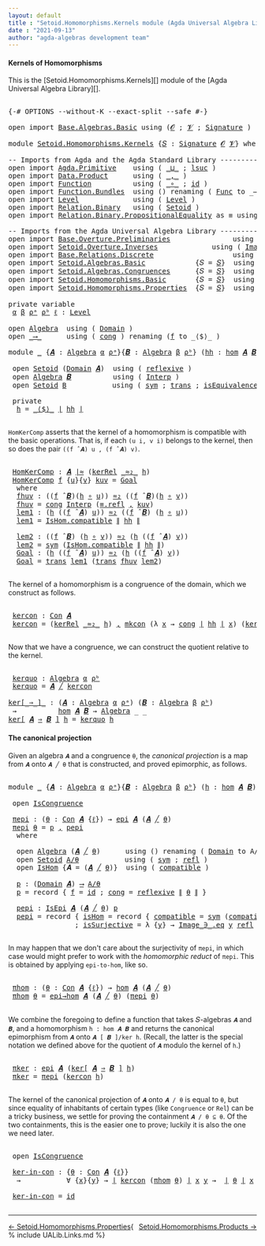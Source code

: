```yaml
---
layout: default
title : "Setoid.Homomorphisms.Kernels module (Agda Universal Algebra Library)"
date : "2021-09-13"
author: "agda-algebras development team"
---
```


#### <a id="kernels-of-homomorphisms-of-setoidalgebras">Kernels of Homomorphisms</a>

This is the [Setoid.Homomorphisms.Kernels][] module of the [Agda Universal Algebra Library][].

<pre class="Agda">

<a id="362" class="Symbol">{-#</a> <a id="366" class="Keyword">OPTIONS</a> <a id="374" class="Pragma">--without-K</a> <a id="386" class="Pragma">--exact-split</a> <a id="400" class="Pragma">--safe</a> <a id="407" class="Symbol">#-}</a>

<a id="412" class="Keyword">open</a> <a id="417" class="Keyword">import</a> <a id="424" href="Base.Algebras.Basic.html" class="Module">Base.Algebras.Basic</a> <a id="444" class="Keyword">using</a> <a id="450" class="Symbol">(</a><a id="451" href="Base.Algebras.Basic.html#1162" class="Generalizable">𝓞</a> <a id="453" class="Symbol">;</a> <a id="455" href="Base.Algebras.Basic.html#1164" class="Generalizable">𝓥</a> <a id="457" class="Symbol">;</a> <a id="459" href="Base.Algebras.Basic.html#3890" class="Function">Signature</a> <a id="469" class="Symbol">)</a>

<a id="472" class="Keyword">module</a> <a id="479" href="Setoid.Homomorphisms.Kernels.html" class="Module">Setoid.Homomorphisms.Kernels</a> <a id="508" class="Symbol">{</a><a id="509" href="Setoid.Homomorphisms.Kernels.html#509" class="Bound">𝑆</a> <a id="511" class="Symbol">:</a> <a id="513" href="Base.Algebras.Basic.html#3890" class="Function">Signature</a> <a id="523" href="Base.Algebras.Basic.html#1162" class="Generalizable">𝓞</a> <a id="525" href="Base.Algebras.Basic.html#1164" class="Generalizable">𝓥</a><a id="526" class="Symbol">}</a> <a id="528" class="Keyword">where</a>

<a id="535" class="Comment">-- Imports from Agda and the Agda Standard Library ------------------------------------------</a>
<a id="629" class="Keyword">open</a> <a id="634" class="Keyword">import</a> <a id="641" href="Agda.Primitive.html" class="Module">Agda.Primitive</a>    <a id="659" class="Keyword">using</a> <a id="665" class="Symbol">(</a> <a id="667" href="Agda.Primitive.html#810" class="Primitive Operator">_⊔_</a> <a id="671" class="Symbol">;</a> <a id="673" href="Agda.Primitive.html#780" class="Primitive">lsuc</a> <a id="678" class="Symbol">)</a>
<a id="680" class="Keyword">open</a> <a id="685" class="Keyword">import</a> <a id="692" href="Data.Product.html" class="Module">Data.Product</a>      <a id="710" class="Keyword">using</a> <a id="716" class="Symbol">(</a> <a id="718" href="Agda.Builtin.Sigma.html#236" class="InductiveConstructor Operator">_,_</a> <a id="722" class="Symbol">)</a>
<a id="724" class="Keyword">open</a> <a id="729" class="Keyword">import</a> <a id="736" href="Function.html" class="Module">Function</a>          <a id="754" class="Keyword">using</a> <a id="760" class="Symbol">(</a> <a id="762" href="Function.Base.html#1031" class="Function Operator">_∘_</a> <a id="766" class="Symbol">;</a> <a id="768" href="Function.Base.html#615" class="Function">id</a> <a id="771" class="Symbol">)</a>
<a id="773" class="Keyword">open</a> <a id="778" class="Keyword">import</a> <a id="785" href="Function.Bundles.html" class="Module">Function.Bundles</a>  <a id="803" class="Keyword">using</a> <a id="809" class="Symbol">()</a> <a id="812" class="Keyword">renaming</a> <a id="821" class="Symbol">(</a> <a id="823" href="Function.Bundles.html#1868" class="Record">Func</a> <a id="828" class="Symbol">to</a> <a id="831" class="Record">_⟶_</a> <a id="835" class="Symbol">)</a>
<a id="837" class="Keyword">open</a> <a id="842" class="Keyword">import</a> <a id="849" href="Level.html" class="Module">Level</a>             <a id="867" class="Keyword">using</a> <a id="873" class="Symbol">(</a> <a id="875" href="Agda.Primitive.html#597" class="Postulate">Level</a> <a id="881" class="Symbol">)</a>
<a id="883" class="Keyword">open</a> <a id="888" class="Keyword">import</a> <a id="895" href="Relation.Binary.html" class="Module">Relation.Binary</a>   <a id="913" class="Keyword">using</a> <a id="919" class="Symbol">(</a> <a id="921" href="Relation.Binary.Bundles.html#1009" class="Record">Setoid</a> <a id="928" class="Symbol">)</a>
<a id="930" class="Keyword">open</a> <a id="935" class="Keyword">import</a> <a id="942" href="Relation.Binary.PropositionalEquality.html" class="Module">Relation.Binary.PropositionalEquality</a> <a id="980" class="Symbol">as</a> <a id="983" class="Module">≡</a> <a id="985" class="Keyword">using</a> <a id="991" class="Symbol">()</a>

<a id="995" class="Comment">-- Imports from the Agda Universal Algebra Library ------------------------------------------</a>
<a id="1089" class="Keyword">open</a> <a id="1094" class="Keyword">import</a> <a id="1101" href="Base.Overture.Preliminaries.html" class="Module">Base.Overture.Preliminaries</a>               <a id="1143" class="Keyword">using</a> <a id="1149" class="Symbol">(</a> <a id="1151" href="Base.Overture.Preliminaries.html#4402" class="Function Operator">∣_∣</a> <a id="1155" class="Symbol">;</a> <a id="1157" href="Base.Overture.Preliminaries.html#4440" class="Function Operator">∥_∥</a> <a id="1161" class="Symbol">)</a>
<a id="1163" class="Keyword">open</a> <a id="1168" class="Keyword">import</a> <a id="1175" href="Setoid.Overture.Inverses.html" class="Module">Setoid.Overture.Inverses</a>             <a id="1212" class="Keyword">using</a> <a id="1218" class="Symbol">(</a> <a id="1220" href="Setoid.Overture.Inverses.html#1876" class="Datatype Operator">Image_∋_</a> <a id="1229" class="Symbol">)</a>
<a id="1231" class="Keyword">open</a> <a id="1236" class="Keyword">import</a> <a id="1243" href="Base.Relations.Discrete.html" class="Module">Base.Relations.Discrete</a>                   <a id="1285" class="Keyword">using</a> <a id="1291" class="Symbol">(</a> <a id="1293" href="Base.Relations.Discrete.html#3935" class="Function">kerRel</a> <a id="1300" class="Symbol">;</a> <a id="1302" href="Base.Relations.Discrete.html#4148" class="Function">kerRelOfEquiv</a> <a id="1316" class="Symbol">)</a>
<a id="1318" class="Keyword">open</a> <a id="1323" class="Keyword">import</a> <a id="1330" href="Setoid.Algebras.Basic.html" class="Module">Setoid.Algebras.Basic</a>            <a id="1363" class="Symbol">{</a><a id="1364" class="Argument">𝑆</a> <a id="1366" class="Symbol">=</a> <a id="1368" href="Setoid.Homomorphisms.Kernels.html#509" class="Bound">𝑆</a><a id="1369" class="Symbol">}</a>  <a id="1372" class="Keyword">using</a> <a id="1378" class="Symbol">(</a> <a id="1380" href="Setoid.Algebras.Basic.html#2890" class="Record">Algebra</a> <a id="1388" class="Symbol">;</a> <a id="1390" href="Setoid.Algebras.Basic.html#4038" class="Function Operator">_̂_</a> <a id="1394" class="Symbol">;</a> <a id="1396" href="Setoid.Algebras.Basic.html#1187" class="Function">ov</a> <a id="1399" class="Symbol">)</a>
<a id="1401" class="Keyword">open</a> <a id="1406" class="Keyword">import</a> <a id="1413" href="Setoid.Algebras.Congruences.html" class="Module">Setoid.Algebras.Congruences</a>      <a id="1446" class="Symbol">{</a><a id="1447" class="Argument">𝑆</a> <a id="1449" class="Symbol">=</a> <a id="1451" href="Setoid.Homomorphisms.Kernels.html#509" class="Bound">𝑆</a><a id="1452" class="Symbol">}</a>  <a id="1455" class="Keyword">using</a> <a id="1461" class="Symbol">(</a> <a id="1463" href="Setoid.Algebras.Congruences.html#2000" class="Function Operator">_∣≈_</a> <a id="1468" class="Symbol">;</a> <a id="1470" href="Setoid.Algebras.Congruences.html#3425" class="Function">Con</a> <a id="1474" class="Symbol">;</a> <a id="1476" href="Setoid.Algebras.Congruences.html#3190" class="InductiveConstructor">mkcon</a> <a id="1482" class="Symbol">;</a> <a id="1484" href="Setoid.Algebras.Congruences.html#4454" class="Function Operator">_╱_</a> <a id="1488" class="Symbol">;</a> <a id="1490" href="Setoid.Algebras.Congruences.html#3107" class="Record">IsCongruence</a> <a id="1503" class="Symbol">)</a>
<a id="1505" class="Keyword">open</a> <a id="1510" class="Keyword">import</a> <a id="1517" href="Setoid.Homomorphisms.Basic.html" class="Module">Setoid.Homomorphisms.Basic</a>       <a id="1550" class="Symbol">{</a><a id="1551" class="Argument">𝑆</a> <a id="1553" class="Symbol">=</a> <a id="1555" href="Setoid.Homomorphisms.Kernels.html#509" class="Bound">𝑆</a><a id="1556" class="Symbol">}</a>  <a id="1559" class="Keyword">using</a> <a id="1565" class="Symbol">(</a> <a id="1567" href="Setoid.Homomorphisms.Basic.html#1980" class="Function">hom</a> <a id="1571" class="Symbol">;</a> <a id="1573" href="Setoid.Homomorphisms.Basic.html#1884" class="Record">IsHom</a> <a id="1579" class="Symbol">;</a> <a id="1581" href="Setoid.Homomorphisms.Basic.html#2605" class="Function">epi</a> <a id="1585" class="Symbol">;</a> <a id="1587" href="Setoid.Homomorphisms.Basic.html#2443" class="Record">IsEpi</a> <a id="1593" class="Symbol">;</a> <a id="1595" href="Setoid.Homomorphisms.Basic.html#2667" class="Function">epi→hom</a> <a id="1603" class="Symbol">)</a>
<a id="1605" class="Keyword">open</a> <a id="1610" class="Keyword">import</a> <a id="1617" href="Setoid.Homomorphisms.Properties.html" class="Module">Setoid.Homomorphisms.Properties</a>  <a id="1650" class="Symbol">{</a><a id="1651" class="Argument">𝑆</a> <a id="1653" class="Symbol">=</a> <a id="1655" href="Setoid.Homomorphisms.Kernels.html#509" class="Bound">𝑆</a><a id="1656" class="Symbol">}</a>  <a id="1659" class="Keyword">using</a> <a id="1665" class="Symbol">(</a> <a id="1667" href="Setoid.Homomorphisms.Properties.html#3752" class="Function">𝒾𝒹</a> <a id="1670" class="Symbol">)</a>

<a id="1673" class="Keyword">private</a> <a id="1681" class="Keyword">variable</a>
 <a id="1691" href="Setoid.Homomorphisms.Kernels.html#1691" class="Generalizable">α</a> <a id="1693" href="Setoid.Homomorphisms.Kernels.html#1693" class="Generalizable">β</a> <a id="1695" href="Setoid.Homomorphisms.Kernels.html#1695" class="Generalizable">ρᵃ</a> <a id="1698" href="Setoid.Homomorphisms.Kernels.html#1698" class="Generalizable">ρᵇ</a> <a id="1701" href="Setoid.Homomorphisms.Kernels.html#1701" class="Generalizable">ℓ</a> <a id="1703" class="Symbol">:</a> <a id="1705" href="Agda.Primitive.html#597" class="Postulate">Level</a>

<a id="1712" class="Keyword">open</a> <a id="1717" href="Setoid.Algebras.Basic.html#2890" class="Module">Algebra</a>  <a id="1726" class="Keyword">using</a> <a id="1732" class="Symbol">(</a> <a id="1734" href="Setoid.Algebras.Basic.html#2947" class="Field">Domain</a> <a id="1741" class="Symbol">)</a>
<a id="1743" class="Keyword">open</a> <a id="1748" href="Setoid.Homomorphisms.Kernels.html#831" class="Module">_⟶_</a>      <a id="1757" class="Keyword">using</a> <a id="1763" class="Symbol">(</a> <a id="1765" href="Function.Bundles.html#1938" class="Field">cong</a> <a id="1770" class="Symbol">)</a> <a id="1772" class="Keyword">renaming</a> <a id="1781" class="Symbol">(</a><a id="1782" href="Function.Bundles.html#1919" class="Field">f</a> <a id="1784" class="Symbol">to</a> <a id="1787" class="Field">_⟨$⟩_</a> <a id="1793" class="Symbol">)</a>

<a id="1796" class="Keyword">module</a> <a id="1803" href="Setoid.Homomorphisms.Kernels.html#1803" class="Module">_</a> <a id="1805" class="Symbol">{</a><a id="1806" href="Setoid.Homomorphisms.Kernels.html#1806" class="Bound">𝑨</a> <a id="1808" class="Symbol">:</a> <a id="1810" href="Setoid.Algebras.Basic.html#2890" class="Record">Algebra</a> <a id="1818" href="Setoid.Homomorphisms.Kernels.html#1691" class="Generalizable">α</a> <a id="1820" href="Setoid.Homomorphisms.Kernels.html#1695" class="Generalizable">ρᵃ</a><a id="1822" class="Symbol">}{</a><a id="1824" href="Setoid.Homomorphisms.Kernels.html#1824" class="Bound">𝑩</a> <a id="1826" class="Symbol">:</a> <a id="1828" href="Setoid.Algebras.Basic.html#2890" class="Record">Algebra</a> <a id="1836" href="Setoid.Homomorphisms.Kernels.html#1693" class="Generalizable">β</a> <a id="1838" href="Setoid.Homomorphisms.Kernels.html#1698" class="Generalizable">ρᵇ</a><a id="1840" class="Symbol">}</a> <a id="1842" class="Symbol">(</a><a id="1843" href="Setoid.Homomorphisms.Kernels.html#1843" class="Bound">hh</a> <a id="1846" class="Symbol">:</a> <a id="1848" href="Setoid.Homomorphisms.Basic.html#1980" class="Function">hom</a> <a id="1852" href="Setoid.Homomorphisms.Kernels.html#1806" class="Bound">𝑨</a> <a id="1854" href="Setoid.Homomorphisms.Kernels.html#1824" class="Bound">𝑩</a><a id="1855" class="Symbol">)</a> <a id="1857" class="Keyword">where</a>

 <a id="1865" class="Keyword">open</a> <a id="1870" href="Relation.Binary.Bundles.html#1009" class="Module">Setoid</a> <a id="1877" class="Symbol">(</a><a id="1878" href="Setoid.Algebras.Basic.html#2947" class="Field">Domain</a> <a id="1885" href="Setoid.Homomorphisms.Kernels.html#1806" class="Bound">𝑨</a><a id="1886" class="Symbol">)</a>  <a id="1889" class="Keyword">using</a> <a id="1895" class="Symbol">(</a> <a id="1897" href="Relation.Binary.Structures.html#1646" class="Function">reflexive</a> <a id="1907" class="Symbol">)</a>                    <a id="1928" class="Keyword">renaming</a> <a id="1937" class="Symbol">(</a> <a id="1939" href="Relation.Binary.Bundles.html#1098" class="Field Operator">_≈_</a> <a id="1943" class="Symbol">to</a> <a id="1946" class="Field Operator">_≈₁_</a> <a id="1951" class="Symbol">)</a>
 <a id="1954" class="Keyword">open</a> <a id="1959" href="Setoid.Algebras.Basic.html#2890" class="Module">Algebra</a> <a id="1967" href="Setoid.Homomorphisms.Kernels.html#1824" class="Bound">𝑩</a>          <a id="1978" class="Keyword">using</a> <a id="1984" class="Symbol">(</a> <a id="1986" href="Setoid.Algebras.Basic.html#2969" class="Field">Interp</a> <a id="1993" class="Symbol">)</a>                       <a id="2017" class="Keyword">renaming</a> <a id="2026" class="Symbol">(</a><a id="2027" href="Setoid.Algebras.Basic.html#2947" class="Field">Domain</a> <a id="2034" class="Symbol">to</a> <a id="2037" class="Field">B</a> <a id="2039" class="Symbol">)</a>
 <a id="2042" class="Keyword">open</a> <a id="2047" href="Relation.Binary.Bundles.html#1009" class="Module">Setoid</a> <a id="2054" href="Setoid.Homomorphisms.Kernels.html#2037" class="Function">B</a>           <a id="2066" class="Keyword">using</a> <a id="2072" class="Symbol">(</a> <a id="2074" href="Relation.Binary.Structures.html#1594" class="Function">sym</a> <a id="2078" class="Symbol">;</a> <a id="2080" href="Relation.Binary.Structures.html#1620" class="Function">trans</a> <a id="2086" class="Symbol">;</a> <a id="2088" href="Relation.Binary.Bundles.html#1132" class="Field">isEquivalence</a> <a id="2102" class="Symbol">)</a>  <a id="2105" class="Keyword">renaming</a> <a id="2114" class="Symbol">(</a> <a id="2116" href="Relation.Binary.Bundles.html#1098" class="Field Operator">_≈_</a> <a id="2120" class="Symbol">to</a> <a id="2123" class="Field Operator">_≈₂_</a> <a id="2128" class="Symbol">)</a>

 <a id="2132" class="Keyword">private</a>
  <a id="2142" href="Setoid.Homomorphisms.Kernels.html#2142" class="Function">h</a> <a id="2144" class="Symbol">=</a> <a id="2146" href="Setoid.Homomorphisms.Kernels.html#1787" class="Field Operator">_⟨$⟩_</a> <a id="2152" href="Base.Overture.Preliminaries.html#4402" class="Function Operator">∣</a> <a id="2154" href="Setoid.Homomorphisms.Kernels.html#1843" class="Bound">hh</a> <a id="2157" href="Base.Overture.Preliminaries.html#4402" class="Function Operator">∣</a>

</pre>

`HomKerComp` asserts that the kernel of a homomorphism is compatible with the basic operations.
That is, if each `(u i, v i)` belongs to the kernel, then so does the pair `((f ̂ 𝑨) u , (f ̂ 𝑨) v)`.

<pre class="Agda">

 <a id="2386" href="Setoid.Homomorphisms.Kernels.html#2386" class="Function">HomKerComp</a> <a id="2397" class="Symbol">:</a> <a id="2399" href="Setoid.Homomorphisms.Kernels.html#1806" class="Bound">𝑨</a> <a id="2401" href="Setoid.Algebras.Congruences.html#2000" class="Function Operator">∣≈</a> <a id="2404" class="Symbol">(</a><a id="2405" href="Base.Relations.Discrete.html#3935" class="Function">kerRel</a> <a id="2412" href="Setoid.Homomorphisms.Kernels.html#2123" class="Function Operator">_≈₂_</a> <a id="2417" href="Setoid.Homomorphisms.Kernels.html#2142" class="Function">h</a><a id="2418" class="Symbol">)</a>
 <a id="2421" href="Setoid.Homomorphisms.Kernels.html#2386" class="Function">HomKerComp</a> <a id="2432" href="Setoid.Homomorphisms.Kernels.html#2432" class="Bound">f</a> <a id="2434" class="Symbol">{</a><a id="2435" href="Setoid.Homomorphisms.Kernels.html#2435" class="Bound">u</a><a id="2436" class="Symbol">}{</a><a id="2438" href="Setoid.Homomorphisms.Kernels.html#2438" class="Bound">v</a><a id="2439" class="Symbol">}</a> <a id="2441" href="Setoid.Homomorphisms.Kernels.html#2441" class="Bound">kuv</a> <a id="2445" class="Symbol">=</a> <a id="2447" href="Setoid.Homomorphisms.Kernels.html#2709" class="Function">Goal</a>
  <a id="2454" class="Keyword">where</a>
  <a id="2462" href="Setoid.Homomorphisms.Kernels.html#2462" class="Function">fhuv</a> <a id="2467" class="Symbol">:</a> <a id="2469" class="Symbol">((</a><a id="2471" href="Setoid.Homomorphisms.Kernels.html#2432" class="Bound">f</a> <a id="2473" href="Setoid.Algebras.Basic.html#4038" class="Function Operator">̂</a> <a id="2475" href="Setoid.Homomorphisms.Kernels.html#1824" class="Bound">𝑩</a><a id="2476" class="Symbol">)(</a><a id="2478" href="Setoid.Homomorphisms.Kernels.html#2142" class="Function">h</a> <a id="2480" href="Function.Base.html#1031" class="Function Operator">∘</a> <a id="2482" href="Setoid.Homomorphisms.Kernels.html#2435" class="Bound">u</a><a id="2483" class="Symbol">))</a> <a id="2486" href="Setoid.Homomorphisms.Kernels.html#2123" class="Function Operator">≈₂</a> <a id="2489" class="Symbol">((</a><a id="2491" href="Setoid.Homomorphisms.Kernels.html#2432" class="Bound">f</a> <a id="2493" href="Setoid.Algebras.Basic.html#4038" class="Function Operator">̂</a> <a id="2495" href="Setoid.Homomorphisms.Kernels.html#1824" class="Bound">𝑩</a><a id="2496" class="Symbol">)(</a><a id="2498" href="Setoid.Homomorphisms.Kernels.html#2142" class="Function">h</a> <a id="2500" href="Function.Base.html#1031" class="Function Operator">∘</a> <a id="2502" href="Setoid.Homomorphisms.Kernels.html#2438" class="Bound">v</a><a id="2503" class="Symbol">))</a>
  <a id="2508" href="Setoid.Homomorphisms.Kernels.html#2462" class="Function">fhuv</a> <a id="2513" class="Symbol">=</a> <a id="2515" href="Function.Bundles.html#1938" class="Field">cong</a> <a id="2520" href="Setoid.Algebras.Basic.html#2969" class="Function">Interp</a> <a id="2527" class="Symbol">(</a><a id="2528" href="Agda.Builtin.Equality.html#208" class="InductiveConstructor">≡.refl</a> <a id="2535" href="Agda.Builtin.Sigma.html#236" class="InductiveConstructor Operator">,</a> <a id="2537" href="Setoid.Homomorphisms.Kernels.html#2441" class="Bound">kuv</a><a id="2540" class="Symbol">)</a>
  <a id="2544" href="Setoid.Homomorphisms.Kernels.html#2544" class="Function">lem1</a> <a id="2549" class="Symbol">:</a> <a id="2551" class="Symbol">(</a><a id="2552" href="Setoid.Homomorphisms.Kernels.html#2142" class="Function">h</a> <a id="2554" class="Symbol">((</a><a id="2556" href="Setoid.Homomorphisms.Kernels.html#2432" class="Bound">f</a> <a id="2558" href="Setoid.Algebras.Basic.html#4038" class="Function Operator">̂</a> <a id="2560" href="Setoid.Homomorphisms.Kernels.html#1806" class="Bound">𝑨</a><a id="2561" class="Symbol">)</a> <a id="2563" href="Setoid.Homomorphisms.Kernels.html#2435" class="Bound">u</a><a id="2564" class="Symbol">))</a> <a id="2567" href="Setoid.Homomorphisms.Kernels.html#2123" class="Function Operator">≈₂</a> <a id="2570" class="Symbol">((</a><a id="2572" href="Setoid.Homomorphisms.Kernels.html#2432" class="Bound">f</a> <a id="2574" href="Setoid.Algebras.Basic.html#4038" class="Function Operator">̂</a> <a id="2576" href="Setoid.Homomorphisms.Kernels.html#1824" class="Bound">𝑩</a><a id="2577" class="Symbol">)</a> <a id="2579" class="Symbol">(</a><a id="2580" href="Setoid.Homomorphisms.Kernels.html#2142" class="Function">h</a> <a id="2582" href="Function.Base.html#1031" class="Function Operator">∘</a> <a id="2584" href="Setoid.Homomorphisms.Kernels.html#2435" class="Bound">u</a><a id="2585" class="Symbol">))</a>
  <a id="2590" href="Setoid.Homomorphisms.Kernels.html#2544" class="Function">lem1</a> <a id="2595" class="Symbol">=</a> <a id="2597" href="Setoid.Homomorphisms.Basic.html#1948" class="Field">IsHom.compatible</a> <a id="2614" href="Base.Overture.Preliminaries.html#4440" class="Function Operator">∥</a> <a id="2616" href="Setoid.Homomorphisms.Kernels.html#1843" class="Bound">hh</a> <a id="2619" href="Base.Overture.Preliminaries.html#4440" class="Function Operator">∥</a>

  <a id="2624" href="Setoid.Homomorphisms.Kernels.html#2624" class="Function">lem2</a> <a id="2629" class="Symbol">:</a> <a id="2631" class="Symbol">((</a><a id="2633" href="Setoid.Homomorphisms.Kernels.html#2432" class="Bound">f</a> <a id="2635" href="Setoid.Algebras.Basic.html#4038" class="Function Operator">̂</a> <a id="2637" href="Setoid.Homomorphisms.Kernels.html#1824" class="Bound">𝑩</a><a id="2638" class="Symbol">)</a> <a id="2640" class="Symbol">(</a><a id="2641" href="Setoid.Homomorphisms.Kernels.html#2142" class="Function">h</a> <a id="2643" href="Function.Base.html#1031" class="Function Operator">∘</a> <a id="2645" href="Setoid.Homomorphisms.Kernels.html#2438" class="Bound">v</a><a id="2646" class="Symbol">))</a> <a id="2649" href="Setoid.Homomorphisms.Kernels.html#2123" class="Function Operator">≈₂</a> <a id="2652" class="Symbol">(</a><a id="2653" href="Setoid.Homomorphisms.Kernels.html#2142" class="Function">h</a> <a id="2655" class="Symbol">((</a><a id="2657" href="Setoid.Homomorphisms.Kernels.html#2432" class="Bound">f</a> <a id="2659" href="Setoid.Algebras.Basic.html#4038" class="Function Operator">̂</a> <a id="2661" href="Setoid.Homomorphisms.Kernels.html#1806" class="Bound">𝑨</a><a id="2662" class="Symbol">)</a> <a id="2664" href="Setoid.Homomorphisms.Kernels.html#2438" class="Bound">v</a><a id="2665" class="Symbol">))</a>
  <a id="2670" href="Setoid.Homomorphisms.Kernels.html#2624" class="Function">lem2</a> <a id="2675" class="Symbol">=</a> <a id="2677" href="Relation.Binary.Structures.html#1594" class="Function">sym</a> <a id="2681" class="Symbol">(</a><a id="2682" href="Setoid.Homomorphisms.Basic.html#1948" class="Field">IsHom.compatible</a> <a id="2699" href="Base.Overture.Preliminaries.html#4440" class="Function Operator">∥</a> <a id="2701" href="Setoid.Homomorphisms.Kernels.html#1843" class="Bound">hh</a> <a id="2704" href="Base.Overture.Preliminaries.html#4440" class="Function Operator">∥</a><a id="2705" class="Symbol">)</a>
  <a id="2709" href="Setoid.Homomorphisms.Kernels.html#2709" class="Function">Goal</a> <a id="2714" class="Symbol">:</a> <a id="2716" class="Symbol">(</a><a id="2717" href="Setoid.Homomorphisms.Kernels.html#2142" class="Function">h</a> <a id="2719" class="Symbol">((</a><a id="2721" href="Setoid.Homomorphisms.Kernels.html#2432" class="Bound">f</a> <a id="2723" href="Setoid.Algebras.Basic.html#4038" class="Function Operator">̂</a> <a id="2725" href="Setoid.Homomorphisms.Kernels.html#1806" class="Bound">𝑨</a><a id="2726" class="Symbol">)</a> <a id="2728" href="Setoid.Homomorphisms.Kernels.html#2435" class="Bound">u</a><a id="2729" class="Symbol">))</a> <a id="2732" href="Setoid.Homomorphisms.Kernels.html#2123" class="Function Operator">≈₂</a> <a id="2735" class="Symbol">(</a><a id="2736" href="Setoid.Homomorphisms.Kernels.html#2142" class="Function">h</a> <a id="2738" class="Symbol">((</a><a id="2740" href="Setoid.Homomorphisms.Kernels.html#2432" class="Bound">f</a> <a id="2742" href="Setoid.Algebras.Basic.html#4038" class="Function Operator">̂</a> <a id="2744" href="Setoid.Homomorphisms.Kernels.html#1806" class="Bound">𝑨</a><a id="2745" class="Symbol">)</a> <a id="2747" href="Setoid.Homomorphisms.Kernels.html#2438" class="Bound">v</a><a id="2748" class="Symbol">))</a>
  <a id="2753" href="Setoid.Homomorphisms.Kernels.html#2709" class="Function">Goal</a> <a id="2758" class="Symbol">=</a> <a id="2760" href="Relation.Binary.Structures.html#1620" class="Function">trans</a> <a id="2766" href="Setoid.Homomorphisms.Kernels.html#2544" class="Function">lem1</a> <a id="2771" class="Symbol">(</a><a id="2772" href="Relation.Binary.Structures.html#1620" class="Function">trans</a> <a id="2778" href="Setoid.Homomorphisms.Kernels.html#2462" class="Function">fhuv</a> <a id="2783" href="Setoid.Homomorphisms.Kernels.html#2624" class="Function">lem2</a><a id="2787" class="Symbol">)</a>

</pre>

The kernel of a homomorphism is a congruence of the domain, which we construct as follows.

<pre class="Agda">

 <a id="2909" href="Setoid.Homomorphisms.Kernels.html#2909" class="Function">kercon</a> <a id="2916" class="Symbol">:</a> <a id="2918" href="Setoid.Algebras.Congruences.html#3425" class="Function">Con</a> <a id="2922" href="Setoid.Homomorphisms.Kernels.html#1806" class="Bound">𝑨</a>
 <a id="2925" href="Setoid.Homomorphisms.Kernels.html#2909" class="Function">kercon</a> <a id="2932" class="Symbol">=</a> <a id="2934" class="Symbol">(</a><a id="2935" href="Base.Relations.Discrete.html#3935" class="Function">kerRel</a> <a id="2942" href="Setoid.Homomorphisms.Kernels.html#2123" class="Function Operator">_≈₂_</a> <a id="2947" href="Setoid.Homomorphisms.Kernels.html#2142" class="Function">h</a><a id="2948" class="Symbol">)</a> <a id="2950" href="Agda.Builtin.Sigma.html#236" class="InductiveConstructor Operator">,</a> <a id="2952" href="Setoid.Algebras.Congruences.html#3190" class="InductiveConstructor">mkcon</a> <a id="2958" class="Symbol">(λ</a> <a id="2961" href="Setoid.Homomorphisms.Kernels.html#2961" class="Bound">x</a> <a id="2963" class="Symbol">→</a> <a id="2965" href="Function.Bundles.html#1938" class="Field">cong</a> <a id="2970" href="Base.Overture.Preliminaries.html#4402" class="Function Operator">∣</a> <a id="2972" href="Setoid.Homomorphisms.Kernels.html#1843" class="Bound">hh</a> <a id="2975" href="Base.Overture.Preliminaries.html#4402" class="Function Operator">∣</a> <a id="2977" href="Setoid.Homomorphisms.Kernels.html#2961" class="Bound">x</a><a id="2978" class="Symbol">)</a> <a id="2980" class="Symbol">(</a><a id="2981" href="Base.Relations.Discrete.html#4148" class="Function">kerRelOfEquiv</a> <a id="2995" href="Relation.Binary.Bundles.html#1132" class="Function">isEquivalence</a> <a id="3009" href="Setoid.Homomorphisms.Kernels.html#2142" class="Function">h</a><a id="3010" class="Symbol">)</a> <a id="3012" class="Symbol">(</a><a id="3013" href="Setoid.Homomorphisms.Kernels.html#2386" class="Function">HomKerComp</a><a id="3023" class="Symbol">)</a>

</pre>

Now that we have a congruence, we can construct the quotient relative to the kernel.

<pre class="Agda">

 <a id="3139" href="Setoid.Homomorphisms.Kernels.html#3139" class="Function">kerquo</a> <a id="3146" class="Symbol">:</a> <a id="3148" href="Setoid.Algebras.Basic.html#2890" class="Record">Algebra</a> <a id="3156" href="Setoid.Homomorphisms.Kernels.html#1818" class="Bound">α</a> <a id="3158" href="Setoid.Homomorphisms.Kernels.html#1838" class="Bound">ρᵇ</a>
 <a id="3162" href="Setoid.Homomorphisms.Kernels.html#3139" class="Function">kerquo</a> <a id="3169" class="Symbol">=</a> <a id="3171" href="Setoid.Homomorphisms.Kernels.html#1806" class="Bound">𝑨</a> <a id="3173" href="Setoid.Algebras.Congruences.html#4454" class="Function Operator">╱</a> <a id="3175" href="Setoid.Homomorphisms.Kernels.html#2909" class="Function">kercon</a>

<a id="ker[_⇒_]_"></a><a id="3183" href="Setoid.Homomorphisms.Kernels.html#3183" class="Function Operator">ker[_⇒_]_</a> <a id="3193" class="Symbol">:</a> <a id="3195" class="Symbol">(</a><a id="3196" href="Setoid.Homomorphisms.Kernels.html#3196" class="Bound">𝑨</a> <a id="3198" class="Symbol">:</a> <a id="3200" href="Setoid.Algebras.Basic.html#2890" class="Record">Algebra</a> <a id="3208" href="Setoid.Homomorphisms.Kernels.html#1691" class="Generalizable">α</a> <a id="3210" href="Setoid.Homomorphisms.Kernels.html#1695" class="Generalizable">ρᵃ</a><a id="3212" class="Symbol">)</a> <a id="3214" class="Symbol">(</a><a id="3215" href="Setoid.Homomorphisms.Kernels.html#3215" class="Bound">𝑩</a> <a id="3217" class="Symbol">:</a> <a id="3219" href="Setoid.Algebras.Basic.html#2890" class="Record">Algebra</a> <a id="3227" href="Setoid.Homomorphisms.Kernels.html#1693" class="Generalizable">β</a> <a id="3229" href="Setoid.Homomorphisms.Kernels.html#1698" class="Generalizable">ρᵇ</a><a id="3231" class="Symbol">)</a>
 <a id="3234" class="Symbol">→</a>          <a id="3245" href="Setoid.Homomorphisms.Basic.html#1980" class="Function">hom</a> <a id="3249" href="Setoid.Homomorphisms.Kernels.html#3196" class="Bound">𝑨</a> <a id="3251" href="Setoid.Homomorphisms.Kernels.html#3215" class="Bound">𝑩</a> <a id="3253" class="Symbol">→</a> <a id="3255" href="Setoid.Algebras.Basic.html#2890" class="Record">Algebra</a> <a id="3263" class="Symbol">_</a> <a id="3265" class="Symbol">_</a>
<a id="3267" href="Setoid.Homomorphisms.Kernels.html#3183" class="Function Operator">ker[</a> <a id="3272" href="Setoid.Homomorphisms.Kernels.html#3272" class="Bound">𝑨</a> <a id="3274" href="Setoid.Homomorphisms.Kernels.html#3183" class="Function Operator">⇒</a> <a id="3276" href="Setoid.Homomorphisms.Kernels.html#3276" class="Bound">𝑩</a> <a id="3278" href="Setoid.Homomorphisms.Kernels.html#3183" class="Function Operator">]</a> <a id="3280" href="Setoid.Homomorphisms.Kernels.html#3280" class="Bound">h</a> <a id="3282" class="Symbol">=</a> <a id="3284" href="Setoid.Homomorphisms.Kernels.html#3139" class="Function">kerquo</a> <a id="3291" href="Setoid.Homomorphisms.Kernels.html#3280" class="Bound">h</a>
</pre>


#### <a id="the-canonical-projection">The canonical projection</a>

Given an algebra `𝑨` and a congruence `θ`, the *canonical projection* is a map from `𝑨` onto `𝑨 ╱ θ` that is constructed, and proved epimorphic, as follows.

<pre class="Agda">

<a id="3546" class="Keyword">module</a> <a id="3553" href="Setoid.Homomorphisms.Kernels.html#3553" class="Module">_</a> <a id="3555" class="Symbol">{</a><a id="3556" href="Setoid.Homomorphisms.Kernels.html#3556" class="Bound">𝑨</a> <a id="3558" class="Symbol">:</a> <a id="3560" href="Setoid.Algebras.Basic.html#2890" class="Record">Algebra</a> <a id="3568" href="Setoid.Homomorphisms.Kernels.html#1691" class="Generalizable">α</a> <a id="3570" href="Setoid.Homomorphisms.Kernels.html#1695" class="Generalizable">ρᵃ</a><a id="3572" class="Symbol">}{</a><a id="3574" href="Setoid.Homomorphisms.Kernels.html#3574" class="Bound">𝑩</a> <a id="3576" class="Symbol">:</a> <a id="3578" href="Setoid.Algebras.Basic.html#2890" class="Record">Algebra</a> <a id="3586" href="Setoid.Homomorphisms.Kernels.html#1693" class="Generalizable">β</a> <a id="3588" href="Setoid.Homomorphisms.Kernels.html#1698" class="Generalizable">ρᵇ</a><a id="3590" class="Symbol">}</a> <a id="3592" class="Symbol">(</a><a id="3593" href="Setoid.Homomorphisms.Kernels.html#3593" class="Bound">h</a> <a id="3595" class="Symbol">:</a> <a id="3597" href="Setoid.Homomorphisms.Basic.html#1980" class="Function">hom</a> <a id="3601" href="Setoid.Homomorphisms.Kernels.html#3556" class="Bound">𝑨</a> <a id="3603" href="Setoid.Homomorphisms.Kernels.html#3574" class="Bound">𝑩</a><a id="3604" class="Symbol">)</a> <a id="3606" class="Keyword">where</a>

 <a id="3614" class="Keyword">open</a> <a id="3619" href="Setoid.Algebras.Congruences.html#3107" class="Module">IsCongruence</a>

 <a id="3634" href="Setoid.Homomorphisms.Kernels.html#3634" class="Function">πepi</a> <a id="3639" class="Symbol">:</a> <a id="3641" class="Symbol">(</a><a id="3642" href="Setoid.Homomorphisms.Kernels.html#3642" class="Bound">θ</a> <a id="3644" class="Symbol">:</a> <a id="3646" href="Setoid.Algebras.Congruences.html#3425" class="Function">Con</a> <a id="3650" href="Setoid.Homomorphisms.Kernels.html#3556" class="Bound">𝑨</a> <a id="3652" class="Symbol">{</a><a id="3653" href="Setoid.Homomorphisms.Kernels.html#1701" class="Generalizable">ℓ</a><a id="3654" class="Symbol">})</a> <a id="3657" class="Symbol">→</a> <a id="3659" href="Setoid.Homomorphisms.Basic.html#2605" class="Function">epi</a> <a id="3663" href="Setoid.Homomorphisms.Kernels.html#3556" class="Bound">𝑨</a> <a id="3665" class="Symbol">(</a><a id="3666" href="Setoid.Homomorphisms.Kernels.html#3556" class="Bound">𝑨</a> <a id="3668" href="Setoid.Algebras.Congruences.html#4454" class="Function Operator">╱</a> <a id="3670" href="Setoid.Homomorphisms.Kernels.html#3642" class="Bound">θ</a><a id="3671" class="Symbol">)</a>
 <a id="3674" href="Setoid.Homomorphisms.Kernels.html#3634" class="Function">πepi</a> <a id="3679" href="Setoid.Homomorphisms.Kernels.html#3679" class="Bound">θ</a> <a id="3681" class="Symbol">=</a> <a id="3683" href="Setoid.Homomorphisms.Kernels.html#3866" class="Function">p</a> <a id="3685" href="Agda.Builtin.Sigma.html#236" class="InductiveConstructor Operator">,</a> <a id="3687" href="Setoid.Homomorphisms.Kernels.html#3939" class="Function">pepi</a>
  <a id="3694" class="Keyword">where</a>

  <a id="3703" class="Keyword">open</a> <a id="3708" href="Setoid.Algebras.Basic.html#2890" class="Module">Algebra</a> <a id="3716" class="Symbol">(</a><a id="3717" href="Setoid.Homomorphisms.Kernels.html#3556" class="Bound">𝑨</a> <a id="3719" href="Setoid.Algebras.Congruences.html#4454" class="Function Operator">╱</a> <a id="3721" href="Setoid.Homomorphisms.Kernels.html#3679" class="Bound">θ</a><a id="3722" class="Symbol">)</a>      <a id="3729" class="Keyword">using</a> <a id="3735" class="Symbol">()</a> <a id="3738" class="Keyword">renaming</a> <a id="3747" class="Symbol">(</a> <a id="3749" href="Setoid.Algebras.Basic.html#2947" class="Field">Domain</a> <a id="3756" class="Symbol">to</a> <a id="3759" class="Field">A/θ</a> <a id="3763" class="Symbol">)</a>
  <a id="3767" class="Keyword">open</a> <a id="3772" href="Relation.Binary.Bundles.html#1009" class="Module">Setoid</a> <a id="3779" href="Setoid.Homomorphisms.Kernels.html#3759" class="Function">A/θ</a>           <a id="3793" class="Keyword">using</a> <a id="3799" class="Symbol">(</a> <a id="3801" href="Relation.Binary.Structures.html#1594" class="Function">sym</a> <a id="3805" class="Symbol">;</a> <a id="3807" href="Relation.Binary.Structures.html#1568" class="Function">refl</a> <a id="3812" class="Symbol">)</a>
  <a id="3816" class="Keyword">open</a> <a id="3821" href="Setoid.Homomorphisms.Basic.html#1884" class="Module">IsHom</a> <a id="3827" class="Symbol">{</a><a id="3828" class="Argument">𝑨</a> <a id="3830" class="Symbol">=</a> <a id="3832" class="Symbol">(</a><a id="3833" href="Setoid.Homomorphisms.Kernels.html#3556" class="Bound">𝑨</a> <a id="3835" href="Setoid.Algebras.Congruences.html#4454" class="Function Operator">╱</a> <a id="3837" href="Setoid.Homomorphisms.Kernels.html#3679" class="Bound">θ</a><a id="3838" class="Symbol">)}</a>  <a id="3842" class="Keyword">using</a> <a id="3848" class="Symbol">(</a> <a id="3850" href="Setoid.Homomorphisms.Basic.html#1948" class="Field">compatible</a> <a id="3861" class="Symbol">)</a>

  <a id="3866" href="Setoid.Homomorphisms.Kernels.html#3866" class="Function">p</a> <a id="3868" class="Symbol">:</a> <a id="3870" class="Symbol">(</a><a id="3871" href="Setoid.Algebras.Basic.html#2947" class="Field">Domain</a> <a id="3878" href="Setoid.Homomorphisms.Kernels.html#3556" class="Bound">𝑨</a><a id="3879" class="Symbol">)</a> <a id="3881" href="Setoid.Homomorphisms.Kernels.html#831" class="Record Operator">⟶</a> <a id="3883" href="Setoid.Homomorphisms.Kernels.html#3759" class="Function">A/θ</a>
  <a id="3889" href="Setoid.Homomorphisms.Kernels.html#3866" class="Function">p</a> <a id="3891" class="Symbol">=</a> <a id="3893" class="Keyword">record</a> <a id="3900" class="Symbol">{</a> <a id="3902" href="Function.Bundles.html#1919" class="Field">f</a> <a id="3904" class="Symbol">=</a> <a id="3906" href="Function.Base.html#615" class="Function">id</a> <a id="3909" class="Symbol">;</a> <a id="3911" href="Function.Bundles.html#1938" class="Field">cong</a> <a id="3916" class="Symbol">=</a> <a id="3918" href="Setoid.Algebras.Congruences.html#3210" class="Field">reflexive</a> <a id="3928" href="Base.Overture.Preliminaries.html#4440" class="Function Operator">∥</a> <a id="3930" href="Setoid.Homomorphisms.Kernels.html#3679" class="Bound">θ</a> <a id="3932" href="Base.Overture.Preliminaries.html#4440" class="Function Operator">∥</a> <a id="3934" class="Symbol">}</a>

  <a id="3939" href="Setoid.Homomorphisms.Kernels.html#3939" class="Function">pepi</a> <a id="3944" class="Symbol">:</a> <a id="3946" href="Setoid.Homomorphisms.Basic.html#2443" class="Record">IsEpi</a> <a id="3952" href="Setoid.Homomorphisms.Kernels.html#3556" class="Bound">𝑨</a> <a id="3954" class="Symbol">(</a><a id="3955" href="Setoid.Homomorphisms.Kernels.html#3556" class="Bound">𝑨</a> <a id="3957" href="Setoid.Algebras.Congruences.html#4454" class="Function Operator">╱</a> <a id="3959" href="Setoid.Homomorphisms.Kernels.html#3679" class="Bound">θ</a><a id="3960" class="Symbol">)</a> <a id="3962" href="Setoid.Homomorphisms.Kernels.html#3866" class="Function">p</a>
  <a id="3966" href="Setoid.Homomorphisms.Kernels.html#3939" class="Function">pepi</a> <a id="3971" class="Symbol">=</a> <a id="3973" class="Keyword">record</a> <a id="3980" class="Symbol">{</a> <a id="3982" href="Setoid.Homomorphisms.Basic.html#2511" class="Field">isHom</a> <a id="3988" class="Symbol">=</a> <a id="3990" class="Keyword">record</a> <a id="3997" class="Symbol">{</a> <a id="3999" href="Setoid.Homomorphisms.Basic.html#1948" class="Field">compatible</a> <a id="4010" class="Symbol">=</a> <a id="4012" href="Relation.Binary.Structures.html#1594" class="Function">sym</a> <a id="4016" class="Symbol">(</a><a id="4017" href="Setoid.Homomorphisms.Basic.html#1948" class="Field">compatible</a> <a id="4028" href="Base.Overture.Preliminaries.html#4440" class="Function Operator">∥</a> <a id="4030" href="Setoid.Homomorphisms.Properties.html#3752" class="Function">𝒾𝒹</a> <a id="4033" href="Base.Overture.Preliminaries.html#4440" class="Function Operator">∥</a><a id="4034" class="Symbol">)</a> <a id="4036" class="Symbol">}</a>
                <a id="4054" class="Symbol">;</a> <a id="4056" href="Setoid.Homomorphisms.Basic.html#2530" class="Field">isSurjective</a> <a id="4069" class="Symbol">=</a> <a id="4071" class="Symbol">λ</a> <a id="4073" class="Symbol">{</a><a id="4074" href="Setoid.Homomorphisms.Kernels.html#4074" class="Bound">y</a><a id="4075" class="Symbol">}</a> <a id="4077" class="Symbol">→</a> <a id="4079" href="Setoid.Overture.Inverses.html#1929" class="InductiveConstructor">Image_∋_.eq</a> <a id="4091" href="Setoid.Homomorphisms.Kernels.html#4074" class="Bound">y</a> <a id="4093" href="Relation.Binary.Structures.html#1568" class="Function">refl</a> <a id="4098" class="Symbol">}</a>
 
</pre>

In may happen that we don't care about the surjectivity of `πepi`, in which case would might prefer to work with the *homomorphic reduct* of `πepi`. This is obtained by applying `epi-to-hom`, like so.

<pre class="Agda">

 <a id="4331" href="Setoid.Homomorphisms.Kernels.html#4331" class="Function">πhom</a> <a id="4336" class="Symbol">:</a> <a id="4338" class="Symbol">(</a><a id="4339" href="Setoid.Homomorphisms.Kernels.html#4339" class="Bound">θ</a> <a id="4341" class="Symbol">:</a> <a id="4343" href="Setoid.Algebras.Congruences.html#3425" class="Function">Con</a> <a id="4347" href="Setoid.Homomorphisms.Kernels.html#3556" class="Bound">𝑨</a> <a id="4349" class="Symbol">{</a><a id="4350" href="Setoid.Homomorphisms.Kernels.html#1701" class="Generalizable">ℓ</a><a id="4351" class="Symbol">})</a> <a id="4354" class="Symbol">→</a> <a id="4356" href="Setoid.Homomorphisms.Basic.html#1980" class="Function">hom</a> <a id="4360" href="Setoid.Homomorphisms.Kernels.html#3556" class="Bound">𝑨</a> <a id="4362" class="Symbol">(</a><a id="4363" href="Setoid.Homomorphisms.Kernels.html#3556" class="Bound">𝑨</a> <a id="4365" href="Setoid.Algebras.Congruences.html#4454" class="Function Operator">╱</a> <a id="4367" href="Setoid.Homomorphisms.Kernels.html#4339" class="Bound">θ</a><a id="4368" class="Symbol">)</a>
 <a id="4371" href="Setoid.Homomorphisms.Kernels.html#4331" class="Function">πhom</a> <a id="4376" href="Setoid.Homomorphisms.Kernels.html#4376" class="Bound">θ</a> <a id="4378" class="Symbol">=</a> <a id="4380" href="Setoid.Homomorphisms.Basic.html#2667" class="Function">epi→hom</a> <a id="4388" href="Setoid.Homomorphisms.Kernels.html#3556" class="Bound">𝑨</a> <a id="4390" class="Symbol">(</a><a id="4391" href="Setoid.Homomorphisms.Kernels.html#3556" class="Bound">𝑨</a> <a id="4393" href="Setoid.Algebras.Congruences.html#4454" class="Function Operator">╱</a> <a id="4395" href="Setoid.Homomorphisms.Kernels.html#4376" class="Bound">θ</a><a id="4396" class="Symbol">)</a> <a id="4398" class="Symbol">(</a><a id="4399" href="Setoid.Homomorphisms.Kernels.html#3634" class="Function">πepi</a> <a id="4404" href="Setoid.Homomorphisms.Kernels.html#4376" class="Bound">θ</a><a id="4405" class="Symbol">)</a>

</pre>


We combine the foregoing to define a function that takes 𝑆-algebras `𝑨` and `𝑩`, and a homomorphism `h : hom 𝑨 𝑩` and returns the canonical epimorphism from `𝑨` onto `𝑨 [ 𝑩 ]/ker h`. (Recall, the latter is the special notation we defined above for the quotient of `𝑨` modulo the kernel of `h`.)

<pre class="Agda">

 <a id="4732" href="Setoid.Homomorphisms.Kernels.html#4732" class="Function">πker</a> <a id="4737" class="Symbol">:</a> <a id="4739" href="Setoid.Homomorphisms.Basic.html#2605" class="Function">epi</a> <a id="4743" href="Setoid.Homomorphisms.Kernels.html#3556" class="Bound">𝑨</a> <a id="4745" class="Symbol">(</a><a id="4746" href="Setoid.Homomorphisms.Kernels.html#3183" class="Function Operator">ker[</a> <a id="4751" href="Setoid.Homomorphisms.Kernels.html#3556" class="Bound">𝑨</a> <a id="4753" href="Setoid.Homomorphisms.Kernels.html#3183" class="Function Operator">⇒</a> <a id="4755" href="Setoid.Homomorphisms.Kernels.html#3574" class="Bound">𝑩</a> <a id="4757" href="Setoid.Homomorphisms.Kernels.html#3183" class="Function Operator">]</a> <a id="4759" href="Setoid.Homomorphisms.Kernels.html#3593" class="Bound">h</a><a id="4760" class="Symbol">)</a>
 <a id="4763" href="Setoid.Homomorphisms.Kernels.html#4732" class="Function">πker</a> <a id="4768" class="Symbol">=</a> <a id="4770" href="Setoid.Homomorphisms.Kernels.html#3634" class="Function">πepi</a> <a id="4775" class="Symbol">(</a><a id="4776" href="Setoid.Homomorphisms.Kernels.html#2909" class="Function">kercon</a> <a id="4783" href="Setoid.Homomorphisms.Kernels.html#3593" class="Bound">h</a><a id="4784" class="Symbol">)</a>

</pre>

The kernel of the canonical projection of `𝑨` onto `𝑨 / θ` is equal to `θ`, but since equality of inhabitants of certain types (like `Congruence` or `Rel`) can be a tricky business, we settle for proving the containment `𝑨 / θ ⊆ θ`. Of the two containments, this is the easier one to prove; luckily it is also the one we need later.

<pre class="Agda">

 <a id="5148" class="Keyword">open</a> <a id="5153" href="Setoid.Algebras.Congruences.html#3107" class="Module">IsCongruence</a>

 <a id="5168" href="Setoid.Homomorphisms.Kernels.html#5168" class="Function">ker-in-con</a> <a id="5179" class="Symbol">:</a> <a id="5181" class="Symbol">{</a><a id="5182" href="Setoid.Homomorphisms.Kernels.html#5182" class="Bound">θ</a> <a id="5184" class="Symbol">:</a> <a id="5186" href="Setoid.Algebras.Congruences.html#3425" class="Function">Con</a> <a id="5190" href="Setoid.Homomorphisms.Kernels.html#3556" class="Bound">𝑨</a> <a id="5192" class="Symbol">{</a><a id="5193" href="Setoid.Homomorphisms.Kernels.html#1701" class="Generalizable">ℓ</a><a id="5194" class="Symbol">}}</a>
  <a id="5199" class="Symbol">→</a>           <a id="5211" class="Symbol">∀</a> <a id="5213" class="Symbol">{</a><a id="5214" href="Setoid.Homomorphisms.Kernels.html#5214" class="Bound">x</a><a id="5215" class="Symbol">}{</a><a id="5217" href="Setoid.Homomorphisms.Kernels.html#5217" class="Bound">y</a><a id="5218" class="Symbol">}</a> <a id="5220" class="Symbol">→</a> <a id="5222" href="Base.Overture.Preliminaries.html#4402" class="Function Operator">∣</a> <a id="5224" href="Setoid.Homomorphisms.Kernels.html#2909" class="Function">kercon</a> <a id="5231" class="Symbol">(</a><a id="5232" href="Setoid.Homomorphisms.Kernels.html#4331" class="Function">πhom</a> <a id="5237" href="Setoid.Homomorphisms.Kernels.html#5182" class="Bound">θ</a><a id="5238" class="Symbol">)</a> <a id="5240" href="Base.Overture.Preliminaries.html#4402" class="Function Operator">∣</a> <a id="5242" href="Setoid.Homomorphisms.Kernels.html#5214" class="Bound">x</a> <a id="5244" href="Setoid.Homomorphisms.Kernels.html#5217" class="Bound">y</a> <a id="5246" class="Symbol">→</a>  <a id="5249" href="Base.Overture.Preliminaries.html#4402" class="Function Operator">∣</a> <a id="5251" href="Setoid.Homomorphisms.Kernels.html#5182" class="Bound">θ</a> <a id="5253" href="Base.Overture.Preliminaries.html#4402" class="Function Operator">∣</a> <a id="5255" href="Setoid.Homomorphisms.Kernels.html#5214" class="Bound">x</a> <a id="5257" href="Setoid.Homomorphisms.Kernels.html#5217" class="Bound">y</a>

 <a id="5261" href="Setoid.Homomorphisms.Kernels.html#5168" class="Function">ker-in-con</a> <a id="5272" class="Symbol">=</a> <a id="5274" href="Function.Base.html#615" class="Function">id</a>

</pre>

--------------------------------

<span style="float:left;">[← Setoid.Homomorphisms.Properties](Setoid.Homomorphisms.Properties.html)</span>
<span style="float:right;">[Setoid.Homomorphisms.Products →](Setoid.Homomorphisms.Products.html)</span>

{% include UALib.Links.md %}
